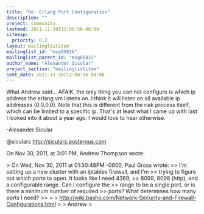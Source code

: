 ```yaml
---
title: "Re: Erlang Port Configuration"
description: ""
project: community
lastmod: 2011-11-30T12:08:56-08:00
sitemap:
  priority: 0.2
layout: mailinglistitem
mailinglist_id: "msg05816"
mailinglist_parent_id: "msg05815"
author_name: "Alexander Sicular"
project_section: "mailinglistitem"
sent_date: 2011-11-30T12:08:56-08:00
---
```



What Andrew said… AFAIK, the only thing you can not configure is which ip 
address the erlang vm listens on. I think it will listen on all available ip 
addresses (0.0.0.0). Note that this is different from the riak process itself, 
which can be limited to a specific ip. That's at least what I came up with last 
I looked into it about a year ago. I would love to hear otherwise. 

-Alexander Sicular

@siculars
http://siculars.posterous.com

On Nov 30, 2011, at 3:01 PM, Andrew Thompson wrote:

&gt; On Wed, Nov 30, 2011 at 01:50:48PM -0600, Paul Gross wrote:
&gt;&gt; I'm setting up a new cluster with an iptables firewall, and I'm
&gt;&gt; trying to figure out which ports to open. It looks like I need 4369,
&gt;&gt; 8099, 8098 (http), and a configurable range. Can I configure the
&gt;&gt; range to be a single port, or is there a minimum number of required
&gt;&gt; ports? What determines how many ports I need?
&gt;&gt; 
&gt; 
&gt; http://wiki.basho.com/Network-Security-and-Firewall-Configurations.html
&gt; 
&gt; Andrew
&gt; 


